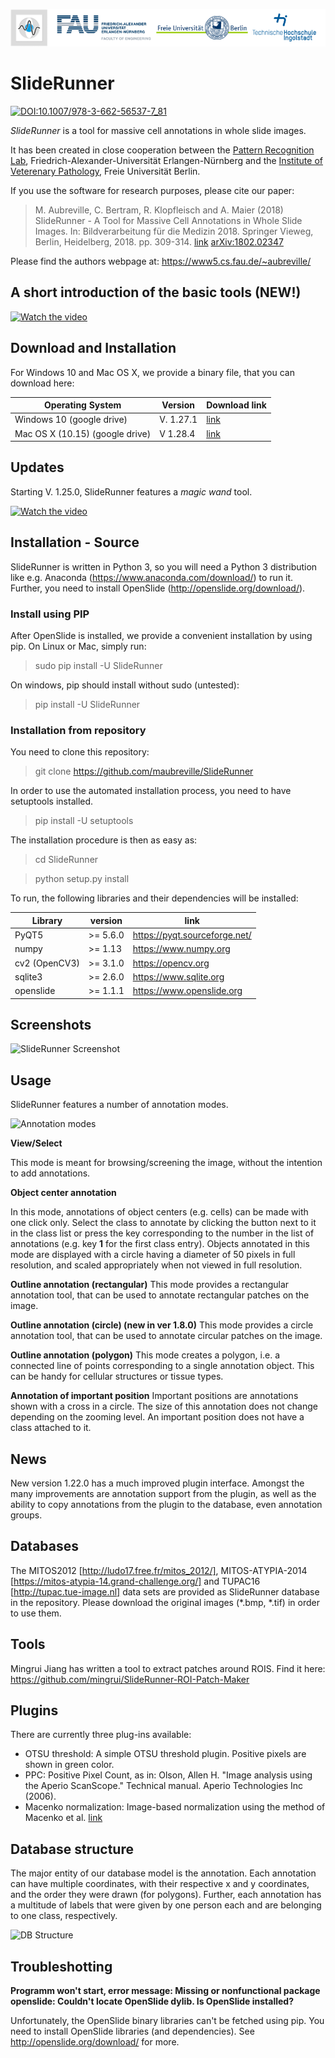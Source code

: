 ![Logos](SlideRunner/doc/logoline.png)

# SlideRunner 

[![DOI:10.1007/978-3-662-56537-7_81](https://zenodo.org/badge/DOI/10.1007/978-3-662-56537-7_81.svg)](https://doi.org/10.1007/978-3-662-56537-7_81)


*SlideRunner* is a tool for massive cell annotations in whole slide images.

It has been created in close cooperation between the [Pattern Recognition Lab](https://www5.cs.fau.de), Friedrich-Alexander-Universität Erlangen-Nürnberg and the [Institute of Veterenary Pathology](http://www.vetmed.fu-berlin.de/einrichtungen/institute/we12/index.html), Freie Universität Berlin.

If you use the software for research purposes, please cite our paper: 

> M. Aubreville, C. Bertram, R. Klopfleisch and A. Maier (2018) SlideRunner - A Tool for Massive Cell Annotations in Whole Slide Images. In: Bildverarbeitung für die Medizin 2018. Springer Vieweg, Berlin, Heidelberg, 2018. pp. 309-314. [link](https://www.springerprofessional.de/sliderunner/15478976) [arXiv:1802.02347](https://arxiv.org/abs/1802.02347) 


Please find the authors webpage at: https://www5.cs.fau.de/~aubreville/

## A short introduction of the basic tools (NEW!)
[![Watch the video](https://img.youtube.com/vi/S9GaXPAnyiE/hqdefault.jpg)](https://youtu.be/S9GaXPAnyiE)



## Download and Installation 

For Windows 10 and Mac OS X, we provide a binary file, that you can download here:

| Operating System | Version | Download link|
|---|---|---|
| Windows 10 (google drive)| V. 1.27.1 | [link](https://drive.google.com/file/d/1BPUM3M76qUqW9b8WpMA-p34NEyNyoQec/view?usp=sharing) |
|Mac OS X (10.15) (google drive) | V 1.28.4 | [link](https://drive.google.com/file/d/1d0T4KwedWSbrJXtu3rtOuVG6g_kYFLCa/view?usp=sharing) |
## Updates

Starting V. 1.25.0, SlideRunner features a *magic wand* tool.

[![Watch the video](https://img.youtube.com/vi/X8NGDqVj3o0/hqdefault.jpg)](https://youtu.be/X8NGDqVj3o0)


## Installation - Source

SlideRunner is written in Python 3, so you will need a Python 3 distribution like e.g. Anaconda (https://www.anaconda.com/download/) to run it. Further, you need to install
OpenSlide (http://openslide.org/download/).

### Install using PIP

After OpenSlide is installed, we provide a convenient installation by using pip. On Linux or Mac, simply run:

>sudo pip install -U SlideRunner

On windows, pip should install without sudo (untested):

>pip install -U SlideRunner

### Installation from repository

You need to clone this repository:

>git clone https://github.com/maubreville/SlideRunner

In order to use the automated installation process, you need to have setuptools installed.
>pip install -U setuptools

The installation procedure is then as easy as:
>cd SlideRunner

>python setup.py install

To run, the following libraries and their dependencies will be installed:

Library           | version           |  link             
------------------|-------------------|-------------------
PyQT5             | >= 5.6.0         | https://pyqt.sourceforge.net/
numpy             | >= 1.13           | https://www.numpy.org
cv2 (OpenCV3)     | >= 3.1.0          | https://opencv.org
sqlite3           | >= 2.6.0          | https://www.sqlite.org
openslide         | >= 1.1.1          | https://www.openslide.org

## Screenshots

![SlideRunner Screenshot](SlideRunner/doc/gui.png)

## Usage

SlideRunner features a number of annotation modes. 

![Annotation modes](SlideRunner/doc/annotations.png)

**View/Select**

This mode is meant for browsing/screening the image, without the intention to add annotations.

**Object center annotation**

In this mode, annotations of object centers (e.g. cells) can be made with one click only. Select the class to annotate by clicking the button next to it in the class list or press 
the key corresponding to the number in the list of annotations (e.g. key **1** for the first class entry). Objects annotated in this mode are displayed with a circle having a diameter of 50 pixels in full resolution, and scaled appropriately when not viewed in full resolution.

**Outline annotation (rectangular)**
This mode provides a rectangular annotation tool, that can be used to annotate rectangular patches on the image.

**Outline annotation (circle) (new in ver 1.8.0)**
This mode provides a circle annotation tool, that can be used to annotate circular patches on the image.

**Outline annotation (polygon)**
This mode creates a polygon, i.e. a connected line of points corresponding to a single annotation object. This can be handy for cellular structures or tissue types.

**Annotation of important position**
Important positions are annotations shown with a cross in a circle. The size of this annotation does not change depending on the zooming level. An important position does not
have a class attached to it.

## News

New version 1.22.0 has a much improved plugin interface. Amongst the many improvements are annotation support from the plugin, as well as the ability to copy annotations from the plugin to the database, even annotation groups. 


## Databases

The MITOS2012 [http://ludo17.free.fr/mitos_2012/], MITOS-ATYPIA-2014 [https://mitos-atypia-14.grand-challenge.org/] and TUPAC16 [http://tupac.tue-image.nl] data sets are provided as SlideRunner database in the repository. Please download the original images (*.bmp, *.tif) in order to use them.

## Tools

Mingrui Jiang has written a tool to extract patches around ROIS. Find it here: https://github.com/mingrui/SlideRunner-ROI-Patch-Maker

## Plugins

There are currently three plug-ins available:

- OTSU threshold: A simple OTSU threshold plugin. Positive pixels are shown in green color.
- PPC: Positive Pixel Count, as in: Olson, Allen H. "Image analysis using the Aperio ScanScope." Technical manual. Aperio Technologies Inc (2006).
- Macenko normalization: Image-based normalization using the method of Macenko et al. [link](https://ieeexplore.ieee.org/document/5193250/)

## Database structure

The major entity of our database model is the annotation. Each annotation can have multiple coordinates, with their respective x and y coordinates, and the order they were drawn (for polygons). Further, each annotation has a multitude of labels that were given by one person each and are belonging to one class, respectively. 

![DB Structure](SlideRunner/doc/SlideRunner_UML.png)


## Troubleshotting

**Programm won't start, error message: Missing or nonfunctional package openslide: Couldn't locate OpenSlide dylib. Is OpenSlide installed?**

Unfortunately, the OpenSlide binary libraries can't be fetched using pip. You need to install OpenSlide libraries (and dependencies). See http://openslide.org/download/ for more.

